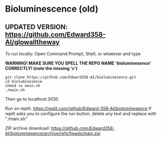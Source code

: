 # Bioluminescence (old)
## UPDATED VERSION: https://github.com/Edward358-AI/glowalltheway

To run locally: Open Command Prompt, Shell, or whatever and type

**WARNING! MAKE SURE YOU SPELL THE REPO NAME 'bioluminesence' CORRECTLY! (note the missing 'c')**
```
git clone https://github.com/Edward358-AI/bioluminesence.git
cd bioluminesence
chmod +x main.sh
./main.sh
```
Then go to localhost:3030

Run on replit:
https://replit.com/github/Edward-358-AI/bioluminesence
If replit asks you to configure the run button, delete any text and replace with "./main.sh"

ZIP archive download:
https://github.com/Edward358-AI/bioluminesence/archive/refs/heads/main.zip
